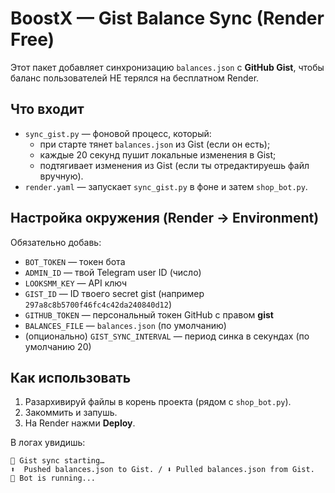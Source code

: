 
# BoostX — Gist Balance Sync (Render Free)

Этот пакет добавляет синхронизацию `balances.json` c **GitHub Gist**, чтобы баланс пользователей НЕ терялся на бесплатном Render.

## Что входит
- `sync_gist.py` — фоновой процесс, который:
  - при старте тянет `balances.json` из Gist (если он есть);
  - каждые 20 секунд пушит локальные изменения в Gist;
  - подтягивает изменения из Gist (если ты отредактируешь файл вручную).
- `render.yaml` — запускает `sync_gist.py` в фоне и затем `shop_bot.py`.

## Настройка окружения (Render → Environment)
Обязательно добавь:
- `BOT_TOKEN` — токен бота
- `ADMIN_ID` — твой Telegram user ID (число)
- `LOOKSMM_KEY` — API ключ
- `GIST_ID` — ID твоего secret gist (например `297a8c8b5700f46fc4c42da240840d12`)
- `GITHUB_TOKEN` — персональный токен GitHub с правом **gist**
- `BALANCES_FILE` — `balances.json` (по умолчанию)
- (опционально) `GIST_SYNC_INTERVAL` — период синка в секундах (по умолчанию 20)

## Как использовать
1. Разархивируй файлы в корень проекта (рядом с `shop_bot.py`).
2. Закоммить и запушь.
3. На Render нажми **Deploy**.

В логах увидишь:
```
🧩 Gist sync starting…
⬆️  Pushed balances.json to Gist. / ⬇️ Pulled balances.json from Gist.
🚀 Bot is running...
```
